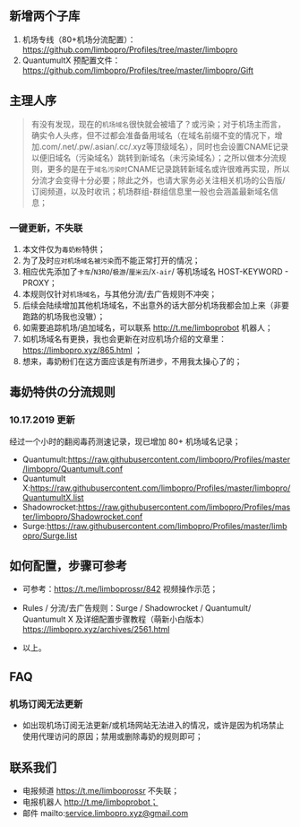 ## 新增两个子库

1. 机场专线（80+机场分流配置）：https://github.com/limbopro/Profiles/tree/master/limbopro 
2. QuantumultX 预配置文件： https://github.com/limbopro/Profiles/tree/master/limbopro/Gift

## 主理人序
> 有没有发现，现在的`机场域名`很快就会被墙了？或污染；对于机场主而言，确实令人头疼，但不过都会准备备用域名（在域名前缀不变的情况下，增加.com/.net/.pw/.asian/.cc/.xyz等顶级域名），同时也会设置CNAME记录以便旧域名（污染域名）跳转到新域名（未污染域名）；之所以做本分流规则，更多的是在于`域名污染时`CNAME记录跳转新域名或许很难再实现，所以分流才会变得十分必要；除此之外，也请大家务必关注相关机场的公告版/订阅频道，以及时收讯；机场群组-群组信息里一般也会涵盖最新域名信息；

### 一键更新，不失联
1. 本文件仅为`毒奶粉`特供；
2. 为了及时`应对机场域名被污染`而不能正常打开的情况；
3. 相应优先添加了`卡车`/`N3RO`/`极游`/`厘米云`/`X-air`/ 等机场域名 HOST-KEYWORD - PROXY；
4. 本规则仅针对`机场域名`，与其他分流/去广告规则不冲突；
5. 后续会陆续增加其他机场域名，不出意外的话大部分机场我都会加上来（非要跑路的机场我也没辙）；
6. 如需要追踪机场/追加域名，可以联系 http://t.me/limboprobot 机器人；
7. 如机场域名有更换，我也会更新在对应机场介绍的文章里：https://limbopro.xyz/865.html ；
8. 想来，毒奶粉们在这方面应该是有所进步，不用我太操心了的；
 
 ## 毒奶特供の分流规则
 ### 10.17.2019 更新
 经过一个小时的翻阅毒药测速记录，现已增加 80+ 机场域名记录；
 
- Quantumult:https://raw.githubusercontent.com/limbopro/Profiles/master/limbopro/Quantumult.conf
- Quantumult X:https://raw.githubusercontent.com/limbopro/Profiles/master/limbopro/QuantumultX.list
- Shadowrocket:https://raw.githubusercontent.com/limbopro/Profiles/master/limbopro/Shadowrocket.conf
- Surge:https://raw.githubusercontent.com/limbopro/Profiles/master/limbopro/Surge.list

## 如何配置，步骤可参考
- 可参考：https://t.me/limboprossr/842 视频操作示范；
 
- Rules / 分流/去广告规则：Surge / Shadowrocket / Quantumult/ Quantumult X 及详细配置步骤教程（萌新小白版本）
 https://limbopro.xyz/archives/2561.html

- 以上。
 
## FAQ
### 机场订阅无法更新
- 如出现机场订阅无法更新/或机场网站无法进入的情况，或许是因为机场禁止使用代理访问的原因；禁用或删除毒奶的规则即可；
 
## 联系我们
- 电报频道 https://t.me/limboprossr 不失联；
- 电报机器人 http://t.me/limboprobot；
- 邮件 mailto:service.limbopro.xyz@gmail.com
